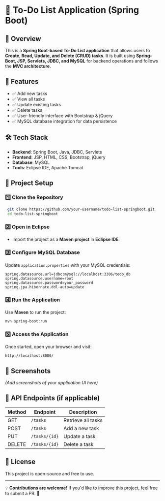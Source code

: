 # 📝 To-Do List Application (Spring Boot)

## 📌 Overview  
This is a **Spring Boot-based To-Do List application** that allows users to **Create, Read, Update, and Delete (CRUD) tasks**. It is built using **Spring-Boot, JSP, Servlets, JDBC, and MySQL** for backend operations and follows the **MVC architecture**.

## 🚀 Features  
- ✅ Add new tasks  
- ✅ View all tasks  
- ✅ Update existing tasks  
- ✅ Delete tasks  
- ✅ User-friendly interface with Bootstrap & jQuery  
- ✅ MySQL database integration for data persistence  

## 🛠️ Tech Stack  
- **Backend**: Spring Boot, Java, JDBC, Servlets  
- **Frontend**: JSP, HTML, CSS, Bootstrap, jQuery  
- **Database**: MySQL  
- **Tools**: Eclipse IDE, Apache Tomcat  

## 📂 Project Setup  

### 1️⃣ Clone the Repository  
```sh
 git clone https://github.com/your-username/todo-list-springboot.git  
 cd todo-list-springboot  
```

### 2️⃣ Open in Eclipse  
- Import the project as a **Maven project** in **Eclipse IDE**.  

### 3️⃣ Configure MySQL Database  
Update `application.properties` with your MySQL credentials:  
```properties
spring.datasource.url=jdbc:mysql://localhost:3306/todo_db
spring.datasource.username=root
spring.datasource.password=your_password
spring.jpa.hibernate.ddl-auto=update
```

### 4️⃣ Run the Application  
Use **Maven** to run the project:  
```sh
mvn spring-boot:run
```

### 5️⃣ Access the Application  
Once started, open your browser and visit:  
```
http://localhost:8080/
```

## 📸 Screenshots  
*(Add screenshots of your application UI here)*  

## 🔗 API Endpoints (if applicable)  
| Method | Endpoint | Description |
|--------|----------|-------------|
| GET | `/tasks` | Retrieve all tasks |
| POST | `/tasks` | Add a new task |
| PUT | `/tasks/{id}` | Update a task |
| DELETE | `/tasks/{id}` | Delete a task |

## 📜 License  
This project is open-source and free to use.  

---

💡 **Contributions are welcome!** If you'd like to improve this project, feel free to submit a PR. 🚀

